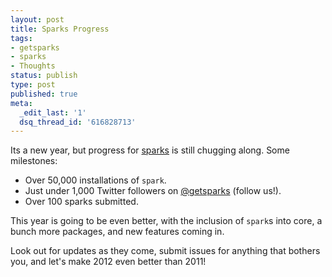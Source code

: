 ```yaml
---
layout: post
title: Sparks Progress
tags:
- getsparks
- sparks
- Thoughts
status: publish
type: post
published: true
meta:
  _edit_last: '1'
  dsq_thread_id: '616828713'
---
```

Its a new year, but progress for <a href="http://getsparks.org/">sparks</a> is still chugging along. Some milestones:
<ul>
	<li>Over 50,000 installations of <code>spark</code>.</li>
	<li>Just under 1,000 Twitter followers on <a href="https://twitter.com/#!/getsparks">@getsparks</a> (follow us!).</li>
	<li>Over 100 sparks submitted.</li>
</ul>
This year is going to be even better, with the inclusion of <code>spark</code>s into core, a bunch more packages, and new features coming in.

Look out for updates as they come, submit issues for anything that bothers you, and let's make 2012 even better than 2011!
